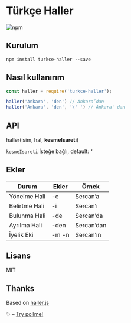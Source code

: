 # Türkçe Haller

![npm](https://nodei.co/npm/turkce-haller.png?downloads=true&downloadRank=true&stars=true)

## Kurulum
`npm install turkce-haller --save`

## Nasıl kullanırım
```javascript
const haller = require('turkce-haller');

haller('Ankara', 'den') // Ankara’dan
haller('Ankara', 'den', '\' ') // Ankara' dan
```

## API
haller(isim, hal, **kesmeIsareti**)

```kesmeIsareti``` İsteğe bağlı, default: ```’```

## Ekler

| Durum                            | Ekler  | Örnek      |
|----------------------------------|--------|------------|
| Yönelme Hali                     | -e     | Sercan’a   |
| Belirtme Hali                    | -i     | Sercan’ı   |
| Bulunma Hali                     | -de    | Sercan’da  |
| Ayrılma Hali                     | -den   | Sercan’dan |
| İyelik Eki                       | -m -n  | Sercan’ın  |

## Lisans
MIT

## Thanks
Based on [haller.js](https://github.com/sercaneraslan/haller.js)

✨ – [Try pollme!](https://pollme.co)